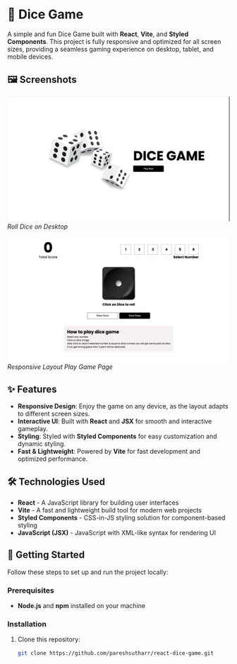 # 🎲 Dice Game

A simple and fun Dice Game built with **React**, **Vite**, and **Styled Components**. This project is fully responsive and optimized for all screen sizes, providing a seamless gaming experience on desktop, tablet, and mobile devices.

## 🖼️ Screenshots

![Screenshot 1](dice1.jpg)
*Roll Dice on Desktop*

![Screenshot 2](dice2.jpg)
*Responsive Layout Play Game Page*

## ✨ Features

- **Responsive Design**: Enjoy the game on any device, as the layout adapts to different screen sizes.
- **Interactive UI**: Built with **React** and **JSX** for smooth and interactive gameplay.
- **Styling**: Styled with **Styled Components** for easy customization and dynamic styling.
- **Fast & Lightweight**: Powered by **Vite** for fast development and optimized performance.

## 🛠️ Technologies Used

- **React** - A JavaScript library for building user interfaces
- **Vite** - A fast and lightweight build tool for modern web projects
- **Styled Components** - CSS-in-JS styling solution for component-based styling
- **JavaScript (JSX)** - JavaScript with XML-like syntax for rendering UI

## 🚀 Getting Started

Follow these steps to set up and run the project locally:

### Prerequisites

- **Node.js** and **npm** installed on your machine

### Installation

1. Clone this repository:
   ```bash
   git clone https://github.com/pareshsutharr/react-dice-game.git
